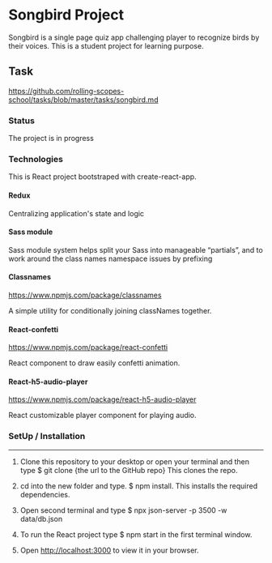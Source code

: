 # Songbird Project

Songbird is a single page quiz app challenging player to recognize birds by their voices. This is a student project for learning purpose.

## Task

<https://github.com/rolling-scopes-school/tasks/blob/master/tasks/songbird.md>

### Status

The project is in progress

### Technologies

This is React project bootstraped with create-react-app.

#### Redux

Centralizing application's state and logic

#### Sass module

Sass module system helps split your Sass into manageable “partials”, and to work around the class names namespace issues by prefixing

#### Classnames

<https://www.npmjs.com/package/classnames>

A simple utility for conditionally joining classNames together.

#### React-confetti

<https://www.npmjs.com/package/react-confetti>

React component to draw easily confetti animation.

#### React-h5-audio-player

<https://www.npmjs.com/package/react-h5-audio-player>

React customizable player component for playing audio.

### SetUp / Installation

---

1. Clone this repository to your desktop or open your terminal and then type $ git clone {the url to the GitHub repo} This clones the repo.

2. cd into the new folder and type. $ npm install. This installs the required dependencies.
3. Open second terminal and type $ npx json-server -p 3500 -w data/db.json

4. To run the React project type $ npm start in the first terminal window.

5. Open [http://localhost:3000](http://localhost:3000) to view it in your browser.
